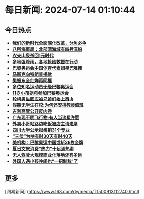 
# 每日新闻: 2024-07-14 01:10:44
## 今日热点

- **[我们的新时代全面深化改革，分角必争](https://www.163.com/search?keyword=%E6%88%91%E4%BB%AC%E7%9A%84%E6%96%B0%E6%97%B6%E4%BB%A3%E5%85%A8%E9%9D%A2%E6%B7%B1%E5%8C%96%E6%94%B9%E9%9D%A9%EF%BC%8C%E5%88%86%E8%A7%92%E5%BF%85%E4%BA%89)**
- **[八所海事局：北部湾海域有四艘沉船](https://www.163.com/search?keyword=%E5%85%AB%E6%89%80%E6%B5%B7%E4%BA%8B%E5%B1%80%EF%BC%9A%E5%8C%97%E9%83%A8%E6%B9%BE%E6%B5%B7%E5%9F%9F%E6%9C%89%E5%9B%9B%E8%89%98%E6%B2%89%E8%88%B9)**
- **[农夫山泉杀回1元时代](https://www.163.com/search?keyword=%E5%86%9C%E5%A4%AB%E5%B1%B1%E6%B3%89%E6%9D%80%E5%9B%9E1%E5%85%83%E6%97%B6%E4%BB%A3)**
- **[多地强降雨，各地抢险救援在行动](https://www.163.com/search?keyword=%E5%A4%9A%E5%9C%B0%E5%BC%BA%E9%99%8D%E9%9B%A8%EF%BC%8C%E5%90%84%E5%9C%B0%E6%8A%A2%E9%99%A9%E6%95%91%E6%8F%B4%E5%9C%A8%E8%A1%8C%E5%8A%A8)**
- **[巴黎奥运会中国体育代表团星光难掩](https://www.163.com/search?keyword=%E5%B7%B4%E9%BB%8E%E5%A5%A5%E8%BF%90%E4%BC%9A%E4%B8%AD%E5%9B%BD%E4%BD%93%E8%82%B2%E4%BB%A3%E8%A1%A8%E5%9B%A2%E6%98%9F%E5%85%89%E9%9A%BE%E6%8E%A9)**
- **[马斯克向特朗普捐款](https://www.163.com/search?keyword=%E9%A9%AC%E6%96%AF%E5%85%8B%E5%90%91%E7%89%B9%E6%9C%97%E6%99%AE%E6%8D%90%E6%AC%BE)**
- **[樊振东全红婵再同框](https://www.163.com/search?keyword=%E6%A8%8A%E6%8C%AF%E4%B8%9C%E5%85%A8%E7%BA%A2%E5%A9%B5%E5%86%8D%E5%90%8C%E6%A1%86)**
- **[多位知名运动员无缘巴黎奥运会](https://www.163.com/search?keyword=%E5%A4%9A%E4%BD%8D%E7%9F%A5%E5%90%8D%E8%BF%90%E5%8A%A8%E5%91%98%E6%97%A0%E7%BC%98%E5%B7%B4%E9%BB%8E%E5%A5%A5%E8%BF%90%E4%BC%9A)**
- **[11岁小孩姐将参加巴黎奥运会](https://www.163.com/search?keyword=11%E5%B2%81%E5%B0%8F%E5%AD%A9%E5%A7%90%E5%B0%86%E5%8F%82%E5%8A%A0%E5%B7%B4%E9%BB%8E%E5%A5%A5%E8%BF%90%E4%BC%9A)**
- **[轮椅男生回应被兄弟们抬上泰山](https://www.163.com/search?keyword=%E8%BD%AE%E6%A4%85%E7%94%B7%E7%94%9F%E5%9B%9E%E5%BA%94%E8%A2%AB%E5%85%84%E5%BC%9F%E4%BB%AC%E6%8A%AC%E4%B8%8A%E6%B3%B0%E5%B1%B1)**
- **[假期无学生在校:为何还安排教师值班](https://www.163.com/search?keyword=%E5%81%87%E6%9C%9F%E6%97%A0%E5%AD%A6%E7%94%9F%E5%9C%A8%E6%A0%A1+%E4%B8%BA%E4%BD%95%E8%BF%98%E5%AE%89%E6%8E%92%E6%95%99%E5%B8%88%E5%80%BC%E7%8F%AD)**
- **[吉利高管公开反内卷](https://www.163.com/search?keyword=%E5%90%89%E5%88%A9%E9%AB%98%E7%AE%A1%E5%85%AC%E5%BC%80%E5%8F%8D%E5%86%85%E5%8D%B7)**
- **[广东现不明飞行物:有人当流星许愿](https://www.163.com/search?keyword=%E5%B9%BF%E4%B8%9C%E7%8E%B0%E4%B8%8D%E6%98%8E%E9%A3%9E%E8%A1%8C%E7%89%A9+%E6%9C%89%E4%BA%BA%E5%BD%93%E6%B5%81%E6%98%9F%E8%AE%B8%E6%84%BF)**
- **[外卖小哥站路边吃饭被店主请进屋](https://www.163.com/search?keyword=%E5%A4%96%E5%8D%96%E5%B0%8F%E5%93%A5%E7%AB%99%E8%B7%AF%E8%BE%B9%E5%90%83%E9%A5%AD%E8%A2%AB%E5%BA%97%E4%B8%BB%E8%AF%B7%E8%BF%9B%E5%B1%8B)**
- **[四川大学公示拟撤销31个专业](https://www.163.com/search?keyword=%E5%9B%9B%E5%B7%9D%E5%A4%A7%E5%AD%A6%E5%85%AC%E7%A4%BA%E6%8B%9F%E6%92%A4%E9%94%8031%E4%B8%AA%E4%B8%93%E4%B8%9A)**
- **[“三伏”为啥有时30天有时40天](https://www.163.com/search?keyword=%E2%80%9C%E4%B8%89%E4%BC%8F%E2%80%9D%E4%B8%BA%E5%95%A5%E6%9C%89%E6%97%B630%E5%A4%A9%E6%9C%89%E6%97%B640%E5%A4%A9)**
- **[美机构：巴黎奥运中国或斩36枚金牌](https://www.163.com/search?keyword=%E7%BE%8E%E6%9C%BA%E6%9E%84%EF%BC%9A%E5%B7%B4%E9%BB%8E%E5%A5%A5%E8%BF%90%E4%B8%AD%E5%9B%BD%E6%88%96%E6%96%A936%E6%9E%9A%E9%87%91%E7%89%8C)**
- **[夏日文旅消费“热力”十足涌热潮](https://www.163.com/search?keyword=%E5%A4%8F%E6%97%A5%E6%96%87%E6%97%85%E6%B6%88%E8%B4%B9%E2%80%9C%E7%83%AD%E5%8A%9B%E2%80%9D%E5%8D%81%E8%B6%B3%E6%B6%8C%E7%83%AD%E6%BD%AE)**
- **[无人驾驶大规模商业化落地还有多远](https://www.163.com/search?keyword=%E6%97%A0%E4%BA%BA%E9%A9%BE%E9%A9%B6%E5%A4%A7%E8%A7%84%E6%A8%A1%E5%95%86%E4%B8%9A%E5%8C%96%E8%90%BD%E5%9C%B0%E8%BF%98%E6%9C%89%E5%A4%9A%E8%BF%9C)**
- **[外国人遇小孩吵闹也“一招制敌”了](https://www.163.com/search?keyword=%E5%A4%96%E5%9B%BD%E4%BA%BA%E9%81%87%E5%B0%8F%E5%AD%A9%E5%90%B5%E9%97%B9%E4%B9%9F%E2%80%9C%E4%B8%80%E6%8B%9B%E5%88%B6%E6%95%8C%E2%80%9D%E4%BA%86)**

## 更多
[网易新闻] (https://www.163.com/dy/media/T1500913112740.html)
